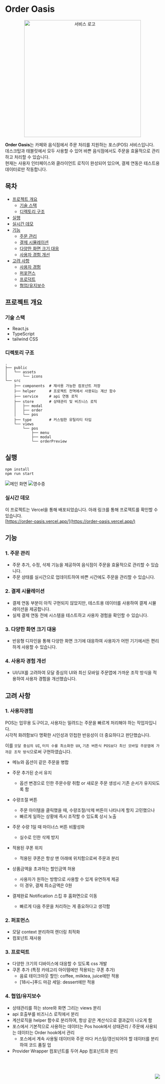 # Order Oasis
<div align="center">
    <img src="./doc/order-oasis.png" alt="서비스 로고" width="380" height="380">
</div>

**Order Oasis**는 카페와 음식점에서 주문 처리를 지원하는 포스(POS) 서비스입니다.
<br />
데스크탑과 태블릿에서 모두 사용할 수 있어 바쁜 음식점에서도 주문을 효율적으로 관리하고 처리할 수 있습니다.
<br />
현재는 사용자 인터페이스와 클라이언트 로직이 완성되어 있으며, 결제 연동은 테스트용 데이터로만 작동합니다.

## 목차

- [프로젝트 개요](#프로젝트-개요)
    - [기술 스택](#기술-스택)
    - [디렉토리 구조](#디렉토리-구조)
- [실행](#실행)
- [실시간 데모](#실시간-데모)
- [기능](#기능)
    - [주문 관리](#1-주문-관리)
    - [결제 시뮬레이션](#2-결제-시뮬레이션)
    - [다양한 화면 크기 대응](#3-다양한-화면-크기-대응)
    - [사용자 경험 개선](#4-사용자-경험-개선)
- [고려 사항](#고려-사항)
    - [사용자 경험](#1-사용자경험)
    - [퍼포먼스](#2-퍼포먼스)
    - [프로덕트](#3-프로덕트)
    - [협업/유지보수](#4-협업유지보수)


## 프로젝트 개요

### 기술 스택
- React.js
- TypeScript
- tailwind CSS

### 디렉토리 구조
```
.
├── public
│   └── assets
│       └── icons
└── src
    ├── components  # 재사용 가능한 컴포넌트 저장
    ├── helper      # 프로젝트 전역에서 사용되는 계산 함수
    ├── service     # api 연동 로직
    ├── store       # 상태관리 및 비즈니스 로직
    │   ├── modal
    │   ├── order
    │   └── pos
    ├── type        # 커스텀한 유틸리티 타입
    └── views
        └── pos
            ├── menu
            ├── modal
            └── orderPreview 
```


## 실행

```sh
npm install
npm run start
```


![메인 화면](./doc/result-main.png)
![영수증](./doc/result-receipt.png)

### 실시간 데모
이 프로젝트는 Vercel을 통해 배포되었습니다. 아래 링크를 통해 프로젝트를 확인할 수 있습니다.  
[https://order-oasis.vercel.app/](https://order-oasis.vercel.app/)



## 기능

### 1. 주문 관리
- 주문 추가, 수정, 삭제 기능을 제공하여 음식점이 주문을 효율적으로 관리할 수 있습니다.
- 주문 상태를 실시간으로 업데이트하여 바쁜 시간에도 주문을 관리할 수 있습니다.

### 2. 결제 시뮬레이션
- 결제 연동 부분이 아직 구현되지 않았지만, 테스트용 데이터를 사용하여 결제 시뮬레이션을 제공합니다.
- 실제 결제 연동 전에 시스템을 테스트하고 사용자 경험을 확인할 수 있습니다.

### 3. 다양한 화면 크기 대응
- 반응형 디자인을 통해 다양한 화면 크기에 대응하여 사용자가 어떤 기기에서든 편리하게 사용할 수 있습니다.

### 4. 사용자 경험 개선
- UI/UX를 고려하여 모달 중심의 UI와 최신 모바일 주문앱에 가까운 조작 방식을 적용하여 사용자 경험을 개선했습니다.



## 고려 사항

### 1. 사용자경험
POS는 업무용 도구이고, 사용자는 밀려드는 주문을 빠르게 처리해야 하는 작업자입니다.  
시각적 화려함보다 명확한 시인성과 민첩한 반응성이 더 중요하다고 판단했습니다.

이를 `모달 중심의 UI`, `터치 수를 최소화한 UX`, `기존 버튼식 POS보다 최신 모바일 주문앱에 가까운 조작 방식`으로써 구현하였습니다.

- 메뉴와 옵션이 같은 주문을 병합
- 주문 추가된 순서 유지
    - 옵션 변경으로 인한 주문수량 취합 or 새로운 주문 생성시 기존 순서가 유지되도록 함

- 수량조절 버튼
    - 주문 아이템을 클릭했을 때, 수량조절/삭제 버튼이 나타나게 할지 고민했으나
    - 빠르게 일하는 상황에 즉시 조작할 수 있도록 상시 노출
- 주문 수량 1일 때 마이너스 버튼 비활성화
    - 실수로 인한 삭제 방지

- 적용된 쿠폰 위치
    - 적용된 쿠폰은 항상 맨 아래에 위치함으로써 주문과 분리
- 상품금액을 초과하는 할인금액 허용
    - 사용자가 원하는 방향으로 사용할 수 있게 유연하게 제공
    - 이 경우, 결제 최소금액은 0원
- 결제완료 Notification 스킵 후 홈화면으로 이동
    - 빠르게 다음 주문을 처리하는 게 중요하다고 생각함

### 2. 퍼포먼스
- 모달 context 분리하여 렌더링 최적화
- 컴포넌트 재사용

### 3. 프로덕트
- 다양한 크기의 디바이스에 대응할 수 있도록 css 개발
- 쿠폰 추가 (특정 카테고리 아이템에만 적용되는 쿠폰 추가)
    - 음료 테이크아웃 할인: coffee, milktea, juice에만 적용
    - \[18시~\]푸드 마감 세일: dessert에만 적용

### 4. 협업/유지보수
- 상태관리를 하는 store와 화면 그리는 views 분리
- api 호출부를 비즈니스 로직에서 분리
- 계산로직을 helper 함수로 분리하여, 항상 같은 계산식으로 결과값이 나오게 함
- 포스에서 기본적으로 사용하는 데이터는 Pos hook에서 상태관리 / 주문에 사용되는 데이터는 Order hook에서 관리
    - 포스에서 계속 사용될 데이터와 주문 마다 커스텀/갱신되어야 할 데이터를 분리하여 코드 품질 업
- Provider Wrapper 컴포넌트를 두어 App 컴포넌트와 분리


<br />
<br />
<br />

<div align="right">
    <a href="https://hits.seeyoufarm.com">
        <img src="https://hits.seeyoufarm.com/api/count/incr/badge.svg?url=https%3A%2F%2Fgithub.com%2FJeanBaek%2Forder-oasis&count_bg=%23093B7D&title_bg=%23BCBCBC&icon=&icon_color=%23E7E7E7&title=hits&edge_flat=false"/>
    </a>
</div>
